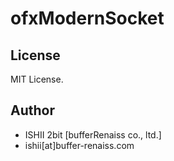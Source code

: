 # ofxModernSocket

## License

MIT License.

## Author

* ISHII 2bit [bufferRenaiss co., ltd.]
* ishii[at]buffer-renaiss.com
